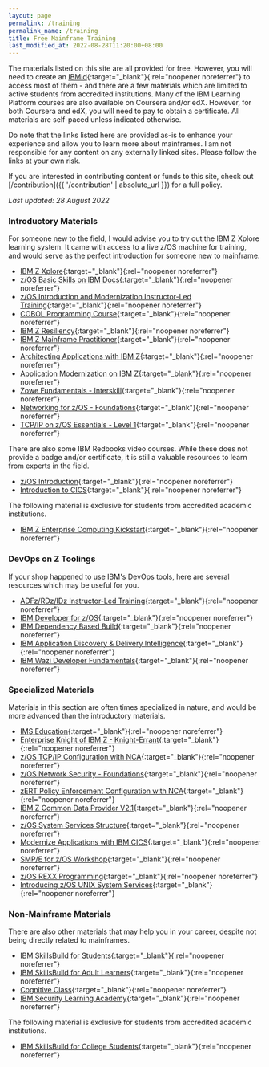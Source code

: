 ```yaml
---
layout: page
permalink: /training
permalink_name: /training
title: Free Mainframe Training
last_modified_at: 2022-08-28T11:20:00+08:00
---
```


The materials listed on this site are all provided for free. However, you will need to create an [IBMid](https://www.ibm.com/account/){:target="_blank"}{:rel="noopener noreferrer"} to access most of them - and there are a few materials which are limited to active students from accredited institutions. Many of the IBM Learning Platform courses are also available on Coursera and/or edX. However, for both Coursera and edX, you will need to pay to obtain a certificate. All materials are self-paced unless indicated otherwise.

Do note that the links listed here are provided as-is to enhance your experience and allow you to learn more about mainframes. I am not responsible for any content on any externally linked sites. Please follow the links at your own risk.

If you are interested in contributing content or funds to this site, check out [/contribution]({{ '/contribution' | absolute_url }}) for a full policy.

*Last updated: 28 August 2022*

### Introductory Materials

For someone new to the field, I would advise you to try out the IBM Z Xplore learning system. It came with access to a live z/OS machine for training, and would serve as the perfect introduction for someone new to mainframe.

- [IBM Z Xplore](https://www.ibm.com/community/z/talent/get-started/){:target="_blank"}{:rel="noopener noreferrer"}
- [z/OS Basic Skills on IBM Docs](https://www.ibm.com/docs/en/zos-basic-skills){:target="_blank"}{:rel="noopener noreferrer"}
- [z/OS Introduction and Modernization Instructor-Led Training](https://ibm.biz/zOSclass){:target="_blank"}{:rel="noopener noreferrer"}
- [COBOL Programming Course](https://github.com/openmainframeproject/cobol-programming-course){:target="_blank"}{:rel="noopener noreferrer"}
- [IBM Z Resiliency](https://ibm.ent.box.com/notes/707201944401?s=9cw8sa3abdwnzqizn6issyrykqaajwku){:target="_blank"}{:rel="noopener noreferrer"}
- [IBM Z Mainframe Practitioner](https://ibm.ent.box.com/notes/665152643278?s=i740ojs99501junj6kotohnud5f9b9et){:target="_blank"}{:rel="noopener noreferrer"}
- [Architecting Applications with IBM Z](https://ibm.ent.box.com/notes/912880565628?s=l8lecq1r0x2l3014qslq4zdj5eh0rg5i){:target="_blank"}{:rel="noopener noreferrer"}
- [Application Modernization on IBM Z](https://ibm.ent.box.com/notes/912879485290?s=5593b9u4j2qcoxuol7u9hpzhdvdi9yq0){:target="_blank"}{:rel="noopener noreferrer"}
- [Zowe Fundamentals - Interskill](https://www.interskill.com/course-catalog/Zowe-Fundamentals.html){:target="_blank"}{:rel="noopener noreferrer"}
- [Networking for z/OS - Foundations](https://community.ibm.com/community/user/ibmz-and-linuxone/blogs/erin-zhang1/2019/12/10/digital-badge-networking-on-zos-foundations){:target="_blank"}{:rel="noopener noreferrer"}
- [TCP/IP on z/OS Essentials - Level 1](https://community.ibm.com/community/user/ibmz-and-linuxone/blogs/erin-zhang1/2022/03/09/badge-tcpip-on-zos-essentials-level-1){:target="_blank"}{:rel="noopener noreferrer"}

There are also some IBM Redbooks video courses. While these does not provide a badge and/or certificate, it is still a valuable resources to learn from experts in the field.

- [z/OS Introduction](https://www.redbooks.ibm.com/redbooks.nsf/redbookabstracts/crse0304.html){:target="_blank"}{:rel="noopener noreferrer"}
- [Introduction to CICS](https://www.redbooks.ibm.com/abstracts/crse0303.html){:target="_blank"}{:rel="noopener noreferrer"}

The following material is exclusive for students from accredited academic institutions.

- [IBM Z Enterprise Computing Kickstart](https://www.ibm.com/academic/technology/ibm-z){:target="_blank"}{:rel="noopener noreferrer"}

### DevOps on Z Toolings

If your shop happened to use IBM's DevOps tools, here are several resources which may be useful for you.

- [ADFz/RDz/IDz Instructor-Led Training](https://ibm.github.io/mainframe-downloads/Training/adfz-instructor-led-learning.html){:target="_blank"}{:rel="noopener noreferrer"}
- [IBM Developer for z/OS](https://ibm.github.io/mainframe-downloads/DevOps_Acceleration_Program/idz-self-paced-learning.html){:target="_blank"}{:rel="noopener noreferrer"}
- [IBM Dependency Based Build](https://ibm.github.io/mainframe-downloads/Training/dbb-self-paced-learning.html){:target="_blank"}{:rel="noopener noreferrer"}
- [IBM Application Discovery & Delivery Intelligence](https://ibm.github.io/mainframe-downloads/Training/addi-self-paced-learning.html){:target="_blank"}{:rel="noopener noreferrer"}
- [IBM Wazi Developer Fundamentals](https://ibm.github.io/mainframe-downloads/Training/wazideveloper-self-paced-learning.html){:target="_blank"}{:rel="noopener noreferrer"}

### Specialized Materials

Materials in this section are often times specialized in nature, and would be more advanced than the introductory materials.

- [IMS Education](https://imsdev.github.io/ims-education.html){:target="_blank"}{:rel="noopener noreferrer"}
- [Enterprise Knight of IBM Z - Knight-Errant](https://community.ibm.com/community/user/ibmz-and-linuxone/blogs/sneha-kanaujia1/2021/06/03/knight-errant-knowledge-badge?CommunityKey=01ddfc0e-8a3c-4873-ad0b-76a90c1adcca){:target="_blank"}{:rel="noopener noreferrer"}
- [z/OS TCP/IP Configuration with NCA](https://community.ibm.com/community/user/ibmz-and-linuxone/blogs/xiao-xia-mao1/2019/10/17/zos-tcpip-configuration-with-nca-digital-badge){:target="_blank"}{:rel="noopener noreferrer"}
- [z/OS Network Security - Foundations](https://community.ibm.com/community/user/ibmz-and-linuxone/blogs/flora-gui1/2020/07/06/digital-badge-zos-network-security-foundations){:target="_blank"}{:rel="noopener noreferrer"}
- [zERT Policy Enforcement Configuration with NCA](https://community.ibm.com/community/user/ibmz-and-linuxone/blogs/xiao-xia-mao1/2021/12/14/ncazert-badge){:target="_blank"}{:rel="noopener noreferrer"}
- [IBM Z Common Data Provider V2.1](https://community.ibm.com/community/user/ibmz-and-linuxone/blogs/qiao-sun1/2020/04/01/the-course-and-badge-for-zcdp){:target="_blank"}{:rel="noopener noreferrer"}
- [z/OS System Services Structure](https://ibm.ent.box.com/notes/977204467990?s=rqjswp8h4b70nlopq98h17vcn62kwog3){:target="_blank"}{:rel="noopener noreferrer"}
- [Modernize Applications with IBM CICS](https://ibm.box.com/s/r9tp8fqwcq17ywa082l5q5teg6whfv2s){:target="_blank"}{:rel="noopener noreferrer"}
- [SMP/E for z/OS Workshop](https://ibm.ent.box.com/notes/978258490611?s=t0oq41rbw3oorj8lvddvmaqldf981wm0){:target="_blank"}{:rel="noopener noreferrer"}
- [z/OS REXX Programming](https://ibm.ent.box.com/notes/805789531950?s=nezxdyni6rye5xaowla3oxwd5qegekzz){:target="_blank"}{:rel="noopener noreferrer"}
- [Introducing z/OS UNIX System Services](https://ibm.ent.box.com/notes/855330843990?s=zzt2h9eq4z8dtt0ud8u8dw6ue11jiky0){:target="_blank"}{:rel="noopener noreferrer"}

### Non-Mainframe Materials

There are also other materials that may help you in your career, despite not being directly related to mainframes.

- [IBM SkillsBuild for Students](https://skillsbuild.org/students){:target="_blank"}{:rel="noopener noreferrer"}
- [IBM SkillsBuild for Adult Learners](https://skillsbuild.org/adult-learners){:target="_blank"}{:rel="noopener noreferrer"}
- [Cognitive Class](https://cognitiveclass.ai/){:target="_blank"}{:rel="noopener noreferrer"}
- [IBM Security Learning Academy](https://www.securitylearningacademy.com/){:target="_blank"}{:rel="noopener noreferrer"}

The following material is exclusive for students from accredited academic institutions.

- [IBM SkillsBuild for College Students](https://skillsbuild.org/college-students){:target="_blank"}{:rel="noopener noreferrer"}